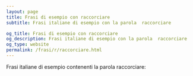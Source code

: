 ```yaml
---
layout: page
title: Frasi di esempio con raccorciare 
subtitle: Frasi italiane di esempio con la parola  raccorciare

og_title: Frasi di esempio con raccorciare 
og_description: Frasi italiane di esempio con la parola  raccorciare
og_type: website
permalink: /frasi/r/raccorciare.html
---
```


Frasi italiane di esempio contenenti la parola raccorciare:


